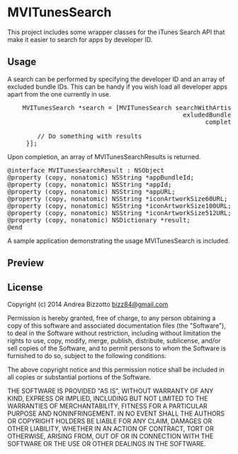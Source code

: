 MVITunesSearch
=======================================================

This project includes some wrapper classes for the iTunes Search API that make it easier to search for apps by developer ID.

Usage
-------------------------------------------------------
A search can be performed by specifying the developer ID and an array of excluded bundle IDs.
This can be handy if you wish load all developer apps apart from the one currently in use.

<pre>
    MVITunesSearch *search = [MVITunesSearch searchWithArtistID:kYourITunesArtistId
                                               exludedBundleIDs:@[ @"com.example.Example" ]
                                                     completion:^(NSArray *searchResults, NSError *error) {

        // Do something with results
     }];
</pre>

Upon completion, an array of MVITunesSearchResults is returned.

<pre>
@interface MVITunesSearchResult : NSObject
@property (copy, nonatomic) NSString *appBundleId;
@property (copy, nonatomic) NSString *appId;
@property (copy, nonatomic) NSString *appURL;
@property (copy, nonatomic) NSString *iconArtworkSize60URL;
@property (copy, nonatomic) NSString *iconArtworkSize100URL;
@property (copy, nonatomic) NSString *iconArtworkSize512URL;
@property (copy, nonatomic) NSDictionary *result;
@end
</pre>

A sample application demonstrating the usage MVITunesSearch is included.

Preview
-------------------------------------------------------


License
-------------------------------------------------------

Copyright (c) 2014 Andrea Bizzotto bizz84@gmail.com

Permission is hereby granted, free of charge, to any person obtaining a copy of this software and associated documentation files (the "Software"), to deal in the Software without restriction, including without limitation the rights to use, copy, modify, merge, publish, distribute, sublicense, and/or sell copies of the Software, and to permit persons to whom the Software is furnished to do so, subject to the following conditions:

The above copyright notice and this permission notice shall be included in all copies or substantial portions of the Software.

THE SOFTWARE IS PROVIDED "AS IS", WITHOUT WARRANTY OF ANY KIND, EXPRESS OR IMPLIED, INCLUDING BUT NOT LIMITED TO THE WARRANTIES OF MERCHANTABILITY, FITNESS FOR A PARTICULAR PURPOSE AND NONINFRINGEMENT. IN NO EVENT SHALL THE AUTHORS OR COPYRIGHT HOLDERS BE LIABLE FOR ANY CLAIM, DAMAGES OR OTHER LIABILITY, WHETHER IN AN ACTION OF CONTRACT, TORT OR OTHERWISE, ARISING FROM, OUT OF OR IN CONNECTION WITH THE SOFTWARE OR THE USE OR OTHER DEALINGS IN THE SOFTWARE.

